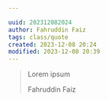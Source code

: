 ```yaml
---

uuid: 202312082024
author: Fahruddin Faiz
tags: class/quote
created: 2023-12-08 20:24
modified: 2023-12-08 20:39
---
```


<blockquote>
<p>Lorem ipsum</p>
<p>Fahruddin Faiz</p>
</blockquote>
